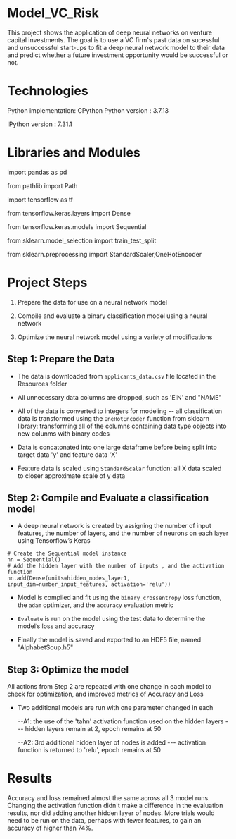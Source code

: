 # Model_VC_Risk
This project shows the application of deep neural networks on venture capital investments. The goal is to use a VC firm's past data on sucessful and unsuccessful start-ups to fit a deep neural network model to their data and predict whether a future investment opportunity would be successful or not.

# Technologies
Python implementation: CPython Python version : 3.7.13 

IPython version : 7.31.1


# Libraries and Modules
import pandas as pd

from pathlib import Path

import tensorflow as tf

from tensorflow.keras.layers import Dense

from tensorflow.keras.models import Sequential

from sklearn.model_selection import train_test_split

from sklearn.preprocessing import StandardScaler,OneHotEncoder

# Project Steps
1. Prepare the data for use on a neural network model

2. Compile and evaluate a binary classification model using a neural network

3. Optimize the neural network model using a variety of modifications

## Step 1: Prepare the Data
- The data is downloaded from `applicants_data.csv` file located in the Resources folder

- All unnecessary data columns are dropped, such as 'EIN' and "NAME"

- All of the data is converted to integers for modeling
   -- all classification data is transformed using the `OneHotEncoder` function from sklearn library: transforming all of the columns containing data type objects into new colunms with binary codes
    
- Data is concatonated into one large dataframe before being split into target data 'y' and feature data 'X'

- Feature data is scaled using `StandardScalar` function: all X data scaled to closer approximate scale of y data

## Step 2: Compile and Evaluate a classification model
- A deep neural network is created by assigning the number of input features, the number of layers, and the number of neurons on each layer using Tensorflow’s Keras

```
# Create the Sequential model instance
nn = Sequential()
# Add the hidden layer with the number of inputs , and the activation function
nn.add(Dense(units=hidden_nodes_layer1, input_dim=number_input_features, activation='relu'))
```

- Model is compiled and fit using the `binary_crossentropy` loss function, the `adam` optimizer, and the `accuracy` evaluation metric

- `Evaluate` is run on the model using the test data to determine the model’s loss and accuracy

- Finally the model is saved and exported to an HDF5 file, named "AlphabetSoup.h5"
    
## Step 3: Optimize the model        
All actions from Step 2 are repeated with one change in each model to check for optimization, and improved metrics of Accuracy and Loss

- Two additional models are run with one parameter changed in each

    --A1: the use of the 'tahn' activation function used on the hidden layers
        --- hidden layers remain at 2, epoch remains at 50
        
    
    --A2: 3rd additional hidden layer of nodes is added
        --- activation function is returned to 'relu', epoch remains at 50


# Results
Accuracy and loss remained almost the same across all 3 model runs.  Changing the activation function didn't make a difference in the evaluation results, nor did adding another hidden layer of nodes.  More trials would need to be run on the data, perhaps with fewer features, to gain an accuracy of higher than 74%.

